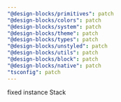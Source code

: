 ```yaml
---
"@design-blocks/primitives": patch
"@design-blocks/colors": patch
"@design-blocks/system": patch
"@design-blocks/theme": patch
"@design-blocks/types": patch
"@design-blocks/unstyled": patch
"@design-blocks/utils": patch
"@design-blocks/block": patch
"@design-blocks/native": patch
"tsconfig": patch
---
```


fixed instance Stack
